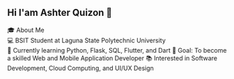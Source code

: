 ## Hi I'am Ashter Quizon 👋

  🎓 About Me <br>
  💻 BSIT Student at Laguna State Polytechnic University <br>
  🌱 Currently learning Python, Flask, SQL, Flutter, and Dart
  🎯 Goal: To become a skilled Web and Mobile Application Developer
  📚 Interested in Software Development, Cloud Computing, and UI/UX Design
<!--
**quizonashter17/quizonashter17** is a ✨ _special_ ✨ repository because its `README.md` (this file) appears on your GitHub profile.

Here are some ideas to get you started:

- 🔭 I’m currently working on ...
- 🌱 I’m currently learning ...
- 👯 I’m looking to collaborate on ...
- 🤔 I’m looking for help with ...
- 💬 Ask me about ...
- 📫 How to reach me: ...
- 😄 Pronouns: ...
- ⚡ Fun fact: ...
-->
